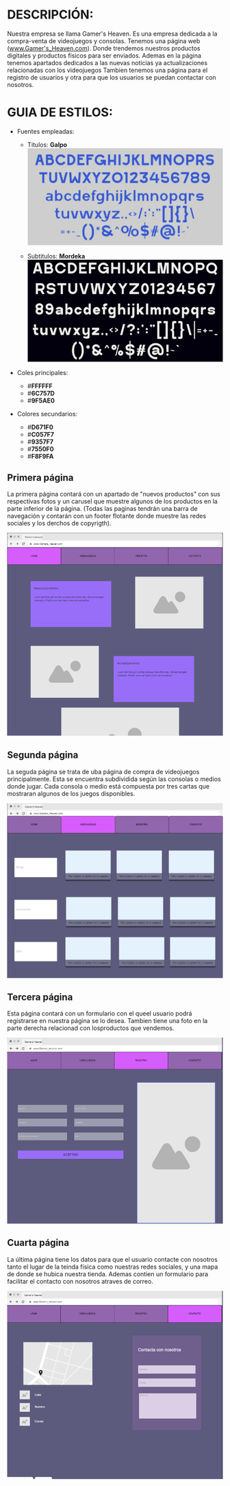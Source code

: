 # DESCRIPCIÓN:
Nuestra empresa se llama Gamer's Heaven. Es una empresa dedicada a la compra-venta de videojuegos y consolas. Tenemos una página web (www.Gamer's_Heaven.com).
Donde trendemos nuestros productos digitales y productos físicos para ser enviados. Ademas en la página tenemos apartados dedicados a las nuevas noticias ya actualizaciones relacionadas con los videojuegos
Tambien tenemos una página para el registro de usuarios y otra para que los usuarios se puedan contactar con nosotros.

# GUIA DE ESTILOS:
- Fuentes empleadas:
  - Titulos: **Galpo**
    ![EstiloGalpo](./assets/Bocetos/Galpo.png)
    
  - Subtitulos: **Mordeka**
     ![EstiloGalpo](./assets/Bocetos/Mordeka.png)
    
- Coles principales:
  - #**FFFFFF**
  - #**6C757D**
  - #**9F5AE0**
- Colores secundarios:
  - #**D671F0**
  - #**C057F7**
  - #**9357F7**
  - #**7550F0**
  - #**F8F9FA**
  
## Primera página
La primera página contará con un apartado de "nuevos productos" con sus respectivas fotos y un carusel que muestre algunos de los productos en la parte inferior de la página. (Todas las paginas tendrán una barra de navegación y contarán con un footer flotante donde muestre las redes sociales y los derchos de copyrigth).

![Primera página](./assets/Bocetos/Pagina%20cap%201.png)

## Segunda página
La seguda página se trata de uba página de compra de videojuegos principalmente. Esta se encuentra subdividida según las consolas o medios donde jugar. Cada consola o medio está compuesta por tres cartas que mostraran algunos de los juegos disponibles.

![Segunda página](./assets/Bocetos/Pagina%20cap%202.png)

## Tercera página
Esta página contará con un formulario con el queel usuario podrá registrarse en nuestra página se lo desea. Tambien tiene una foto en la parte derecha relacionad con losproductos que vendemos.

![Tercera página](./assets/Bocetos/Pagina%20cap%203.png)

##  Cuarta página
La última página tiene los datos para que el usuario contacte con nosotros tanto el lugar de la teinda física como nuestras redes sociales, y una mapa de donde se hubica nuestra tienda.
Ademas contien un formulario para facilitar el contacto con nosotros atraves de correo.

![Cuarta página](./assets/Bocetos/Pagina%20cap%204.png)




